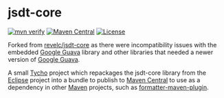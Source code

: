 # jsdt-core

[![mvn verify][ci_img]][ci_link]
[![Maven Central][maven_img]][maven_link]
[![License][license_img]][license_link]

Forked from [revelc/jsdt-core] as there were incompatibility issues with the embedded [Google Guava] library and other libraries that needed a newer version of [Google Guava].

A small [Tycho] project which repackages the jsdt-core library from the
[Eclipse] project into a bundle to publish to [Maven Central] to use as a
dependency in other [Maven] projects, such as [formatter-maven-plugin].

[revelc/jsdt-core]: https://github.com/revelc/jsdt-core
[Google Guava]: https://github.com/google/guava
[Eclipse]: https://www.eclipse.org/
[Maven Central]: https://search.maven.org/
[Maven]: https://maven.apache.org/
[Tycho]: https://www.eclipse.org/tycho/
[ci_img]: https://github.com/funfried/jsdt-core/workflows/mvn%20verify/badge.svg
[ci_link]: https://github.com/funfried/jsdt-core/actions
[formatter-maven-plugin]: https://github.com/funfried/formatter-maven-plugin
[license_img]: https://img.shields.io/badge/license-EPL%201.0-blue.svg
[license_link]: https://github.com/funfried/jsdt-core/blob/main/LICENSE
[maven_img]: https://maven-badges.herokuapp.com/maven-central/de.funfried.revelc.code.formatter/jsdt-core/badge.svg
[maven_link]: https://maven-badges.herokuapp.com/maven-central/de.funfried.revelc.code.formatter/jsdt-core
